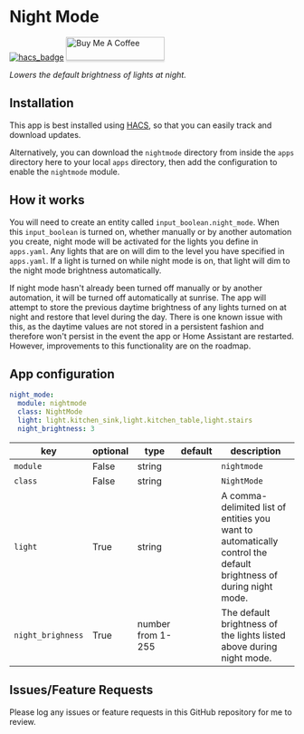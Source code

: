 # Night Mode
[![hacs_badge](https://img.shields.io/badge/HACS-Default-orange.svg?style=for-the-badge)](https://github.com/custom-components/hacs)
<a href="https://www.buymeacoffee.com/uMhxJCzPS" target="_blank"><img src="https://www.buymeacoffee.com/assets/img/custom_images/orange_img.png" alt="Buy Me A Coffee" style="height: 41px !important;width: 174px !important;box-shadow: 0px 3px 2px 0px rgba(190, 190, 190, 0.5) !important;-webkit-box-shadow: 0px 3px 2px 0px rgba(190, 190, 190, 0.5) !important;" ></a>

_Lowers the default brightness of lights at night._

## Installation

This app is best installed using
[HACS](https://github.com/custom-components/hacs), so that you can easily track
and download updates.

Alternatively, you can download the `nightmode` directory from inside the `apps` directory here to your
local `apps` directory, then add the configuration to enable the `nightmode`
module.

## How it works

You will need to create an entity called `input_boolean.night_mode`. When this
`input_boolean` is turned on, whether manually or by another automation you
create, night mode will be activated for the lights you define in `apps.yaml`.
Any lights that are on will dim to the level you have specified in `apps.yaml`.
If a light is turned on while night mode is on, that light will dim to the night
mode brightness automatically.

If night mode hasn't already been turned off manually or by another automation,
it will be turned off automatically at sunrise. The app will attempt to store
the previous daytime brightness of any lights turned on at night and restore
that level during the day. There is one known issue with this, as the daytime
values are not stored in a persistent fashion and therefore won't persist in the
event the app or Home Assistant are restarted. However, improvements to this
functionality are on the roadmap.

## App configuration

```yaml
night_mode:
  module: nightmode
  class: NightMode
  light: light.kitchen_sink,light.kitchen_table,light.stairs
  night_brightness: 3
```

key | optional | type | default | description
-- | -- | -- | -- | --
`module` | False | string | | `nightmode`
`class` | False | string | | `NightMode`
`light` | True | string || A comma-delimited list of entities you want to automatically control the default brightness of during night mode.
`night_brighness` | True | number from 1-255 || The default brightness of the lights listed above during night mode.

## Issues/Feature Requests

Please log any issues or feature requests in this GitHub repository for me to review.